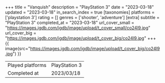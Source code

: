 +++
title = "Vanquish"
description = "PlayStation 3"
date = "2023-03-18"
updated = "2023-03-18"
in_search_index = true
[taxonomies]
platforms = ['playstation 3']
rating = []
genres = ['shooter', 'adventure']
[extra]
subtitle = "PlayStation 3"
completed_at = "2023-03-18"
url_cover_small = "https://images.igdb.com/igdb/image/upload/t_cover_small/co24l9.jpg"
url_cover_big = "https://images.igdb.com/igdb/image/upload/t_cover_big/co24l9.jpg"
+++
{{ image(src="https://images.igdb.com/igdb/image/upload/t_cover_big/co24l9.jpg") }}

|              |            |
| ------------ | ---------- |
| Played platforms    | PlayStation 3 |
| Completed at | 2023/03/18 |


